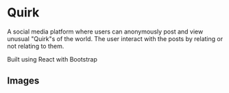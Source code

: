 # Quirk

A social media platform where users can anonymously post and view unusual "Quirk"s of the world. The user interact with the posts by relating or not relating to them.

Built using React with Bootstrap

## Images

